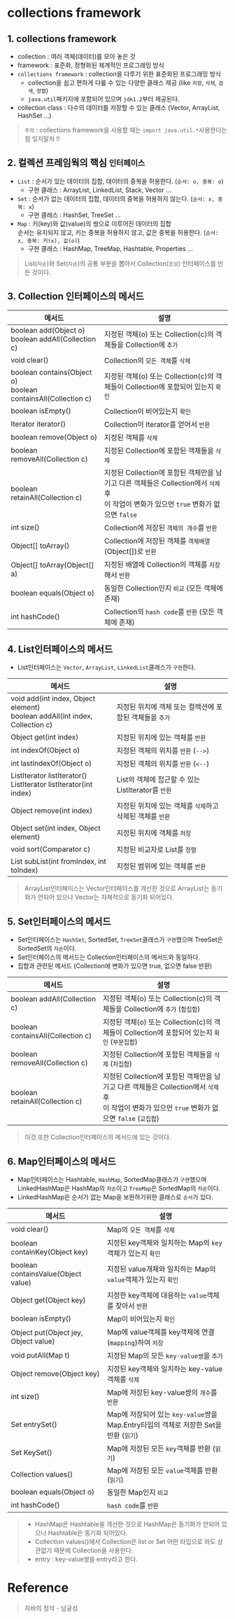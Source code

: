 # collections framework

## 1. collections framework
- collection : 여러 객체(데이터)를 모아 놓은 것
- framework : 표준화, 정형화된 체계적인 프로그래밍 방식
- `collections framework` : collection을 다루기 위한 표준화된 프로그래밍 방식 
    + collection을 쉽고 편하게 다룰 수 있는 다양한 클래스 제공 (like `저장`, `삭제`, `검색`, `정렬`)
    + `java.util`패키지에 포함되어 있으며 `jdk1.2`부터 제공된다.
- collection class : 다수의 데이터를 저장할 수 있는 클래스 (Vector, ArrayList, HashSet ...)
> `주의` : collections framework을 사용할 때는 `import java.util.*`사용한다는 점 잊지말자 !!

## 2. 컬렉션 프레임웍의 핵심 `인터페이스`
- `List` : 순서가 있는 데이터의 집합, 데이터의 중복을 허용한다. (`순서: o, 중복: o`)
    + 구현 클래스 : ArrayList, LinkedList, Stack, Vector ...
- `Set` : 순서가 없는 데이터의 집합, 데이터의 중복을 허용하지 않는다. (`순서: x, 중복: x`)
    + 구현 클래스 : HashSet, TreeSet ...
- `Map` : 키(key)와 값(value)의 쌍으로 이루어진 데이터의 집합   
          순서는 유지되지 않고, 키는 중복을 허용하지 않고, 값은 중복을 허용한다. (`순서: x, 중복: 키(x), 값(o)`)
    + 구현 클래스 : HashMap, TreeMap, Hashtable, Properties ...
> List(`자손`)와 Set(`자손`)의 공통 부분을 뽑아서 Collection(`조상`) 인터페이스를 만든 것이다.

## 3. Collection 인터페이스의 메서드
| 메서드 | 설명 |
|---|---|
| boolean add(Object o) </br> boolean addAll(Collection c) | 지정된 객체(o) 또는 Collection(c)의 객체들을 Collection에 `추가` |
| void clear() | Collection의 `모든 객체`를 `삭제` |
| boolean contains(Object o)</br> boolean containsAll(Collection c) | 지정된 객체(o) 또는 Collection(c)의 객체들이 Collection에 포함되어 있는지 `확인` |
| boolean isEmpty() | Collection이 비어있는지 `확인` |
| Iterator iterator() | Collection이 Iterator를 얻어서 `반환` |
| boolean remove(Object o) | 지정된 객체를 `삭제` |
| boolean removeAll(Collection c) | 지정된 Collection에 포함된 객체들을 `삭제` |
| boolean retainAll(Collection c) | 지정된 Collection에 포함된 객체만을 남기고 다른 객체들은 Collection에서 `삭제` 후 </br> 이 작업이 변화가 있으먼 `true` 변화가 없으면 `false` |
| int size() | Collection에 저장된 `객체의 개수`를 `반환` |
| Object[] toArray() | Collection에 저장된 객체를 `객체배열`(Object[])로 `반환` |
| Object[] toArray(Object[] a) | 지정된 배열에 Collection의 객체를 `저장`해서 `반환` |
| boolean equals(Object o) | 동일한 Collection인지 `비교` (모든 객체에 존재)|
| int hashCode() | Collection의 `hash code`를 `반환` (모든 객체에 존재) |

## 4. List인터페이스의 메서드 
- List인터페이스는 `Vector`, `ArrayList`, `LinkedList`클래스가 `구현`한다.

| 메서드 | 설명 |
|---|---|
| void add(int index, Object element) </br> boolean addAll(int index, Collection c) | 지정된 위치에 객체 또는 컬렉션에 포함된 객체들을 `추가` |
| Object get(int index) | 지정된 위치에 있는 객체를 `반환` |
| int indexOf(Object o) | 지정된 객체의 위치를 `반환` (`-->`) |
| int lastIndexOf(Object o) | 지정된 객체의 위치를 `반환` (`<--`) |
| ListIterator listIterator() </br> ListIterator listIterator(int index) | List의 객체에 접근할 수 있는 ListIterator를 `반환` |
| Object remove(int index) | 지정된 위치에 있는 객체를 `삭제`하고 삭제된 객체를 `반환` |
| Object set(int index, Object element) | 지정된 위치에 객체를 `저장` |
| void sort(Comparator c) | 지정된 비교자로 List를 `정렬` |
| List subList(int fromIndex, int toIndex) | 지정된 범위에 있는 객체를 `반환` |
> ArrayList인터페이스는 Vector인터페이스를 개선한 것으로 ArrayList는 동기화가 안되어 있으나 Vector는 자체적으로 동기화 되어있다.

## 5. Set인터페이스의 메서드
- Set인터페이스는 `HashSet`, SortedSet, `TreeSet`클래스가 `구현`했으며 TreeSet은 SortedSet의 `자손`이다.
- Set인터페이스의 메서드는 Collection인터페이스의 메서드와 동일하다.
- 집합과 관련된 메서드 (Collection에 변화가 있으면 true, 없으면 false 반환)

| 메서드 | 설명 |
|---|---|
| boolean addAll(Collection c) | 지정된 객체(o) 또는 Collection(c)의 객체들을 Collection에 `추가` (`합집합`)|
| boolean containsAll(Collection c) | 지정된 객체(o) 또는 Collection(c)의 객체들이 Collection에 포함되어 있는지 `확인` (`부분집합`) |
| boolean removeAll(Collection c) | 지정된 Collection에 포함된 객체들을 `삭제` (`차집합`) |
| boolean retainAll(Collection c) | 지정된 Collection에 포함된 객체만을 남기고 다른 객체들은 Collection에서 `삭제` 후 </br> 이 작업이 변화가 있으먼 `true` 변화가 없으면 `false` (`교집합`) |
> 이것 또한 Collection인터페이스의 메서드에 있는 것이다.

## 6. Map인터페이스의 메서드
- Map인터페이스는 Hashtable, `HashMap`, SortedMap클래스가 `구현`했으며    
  LinkedHashMap은 HashMap의 `자손`이고 `TreeMap`은 SortedMap의 `자손`이다.
- LinkedHashMap은 순서가 없는 Map을 보완하기위한 클래스로 `순서`가 있다.

| 메서드 | 설명 |
|---|---|
| void clear() | Map의 `모든 객체`를 `삭제` |
| boolean containKey(Object key) | 지정된 key객체와 일치하는 Map의 `key`객체가 있는지 `확인` |
| boolean containsValue(Object value) | 지정된 value개체와 일치하는 Map의 `value`객체가 있는지 `확인` |
| Object get(Object key) | 지정한 key객체에 대응하는 `value`객체를 찾아서 `반환` |
| boolean isEmpty() | Map이 비어있는지 `확인` |
| Object put(Object jey, Object value) | Map에 value객체를 key객체에 연결(`mapping`)하여 `저장` |
| void putAll(Map t) | 지정된 Map의 모든 `key-value쌍`을 `추가` |
| Object remove(Object key) | 지정된 key객체와 일치하는 key-value객체를 `삭제` |
| int size() | Map에 저장된 key-value쌍의 `개수`를 `반환` |
| Set entrySet() | Map에 저장되어 있는 `key-value`쌍을 Map.Entry타입의 객체로 저장한 Set을 반환 (`읽기`) |
| Set KeySet() | Map에 저장된 모든 `key`객체를 반환 (`읽기`) |
| Collection values() | Map에 저장된 모든 `value`객체를 반환 (`읽기`) |
| boolean equals(Object o) | 동일한 Map인지 `비교` |
| int hashCode() | `hash code`를 `반환` |
> - HashMap은 Hashtable을 개선한 것으로 HashMap은 동기화가 안되어 있으나 Hashtable은 동기화 되어있다.   
> - Collection values()에서 Collection은 list or Set 어떤 타입으로 와도 상관없기 때문에 Collection을 사용한다.     
> - entry : key-value쌍을 entry라고 한다.

# Reference
> 자바의 정석 - 남궁성
